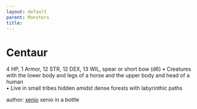 ```yaml
---
layout: default
parent: Monsters 
title: 
--- 
```

# Centaur
4 HP, 1 Armor, 12 STR, 12 DEX, 13 WIL, spear or short bow (d6)
• Creatures with the lower body and legs of a horse and the upper body and head of a human  
• Live in small tribes hidden amidst dense forests with labyrinthic paths  





author: [xenio](https://xenioinabottle.blogspot.com/2021/02/classic-monsters-for-cairnito-part-1.html) xenio in a bottle


